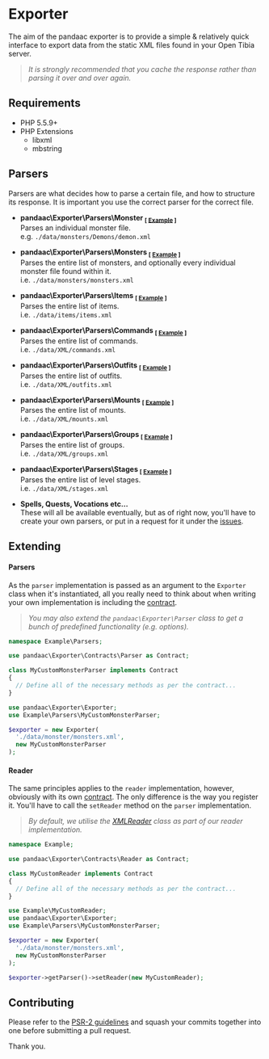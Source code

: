 # Exporter
The aim of the pandaac exporter is to provide a simple & relatively quick interface to export data from the static XML files found in your Open Tibia server.

> _It is strongly recommended that you cache the response rather than parsing it over and over again._

## Requirements
* PHP 5.5.9+
* PHP Extensions
  * libxml
  * mbstring

## Parsers
Parsers are what decides how to parse a certain file, and how to structure its response. It is important you use the correct parser for the correct file.

+ **pandaac\Exporter\Parsers\Monster <sub>[ [Example](https://github.com/pandaac/exporter/wiki/Example:-Individual-monster-(e.g.-demon.xml)) ]</sub>**  
   Parses an individual monster file.  
   e.g. `./data/monsters/Demons/demon.xml`

+ **pandaac\Exporter\Parsers\Monsters <sub>[ [Example](https://github.com/pandaac/exporter/wiki/Example:-Monster-list-(monsters.xml)) ]</sub>**  
   Parses the entire list of monsters, and optionally every individual monster file found within it.  
   i.e. `./data/monsters/monsters.xml`

+ **pandaac\Exporter\Parsers\Items <sub>[ [Example](https://github.com/pandaac/exporter/wiki/Example:-Item-list-(items.xml)) ]</sub>**  
   Parses the entire list of items.  
   i.e. `./data/items/items.xml`

+ **pandaac\Exporter\Parsers\Commands <sub>[ [Example](https://github.com/pandaac/exporter/wiki/Example:-Command-list-(commands.xml)) ]</sub>**  
   Parses the entire list of commands.  
   i.e. `./data/XML/commands.xml`

+ **pandaac\Exporter\Parsers\Outfits <sub>[ [Example](https://github.com/pandaac/exporter/wiki/Example:-Outfit-list-(outfits.xml)) ]</sub>**  
   Parses the entire list of outfits.  
   i.e. `./data/XML/outfits.xml`

+ **pandaac\Exporter\Parsers\Mounts <sub>[ [Example](https://github.com/pandaac/exporter/wiki/Example:-Mount-list-(mounts.xml)) ]</sub>**  
   Parses the entire list of mounts.  
   i.e. `./data/XML/mounts.xml`

+ **pandaac\Exporter\Parsers\Groups <sub>[ [Example](https://github.com/pandaac/exporter/wiki/Example:-Group-list-(groups.xml)) ]</sub>**  
   Parses the entire list of groups.  
   i.e. `./data/XML/groups.xml`

+ **pandaac\Exporter\Parsers\Stages <sub>[ [Example](https://github.com/pandaac/exporter/wiki/Example:-Level-stages-(stages.xml)) ]</sub>**  
   Parses the entire list of level stages.  
   i.e. `./data/XML/stages.xml`

+ **Spells, Quests, Vocations etc...**  
   These will all be available eventually, but as of right now, you'll have to create your own parsers, or put in a request for it under the [issues](https://github.com/pandaac/exporter/issues).

## Extending
#### Parsers
As the `parser` implementation is passed as an argument to the `Exporter` class when it's instantiated, all you really need to think about when writing your own implementation is including the [contract](https://github.com/pandaac/exporter/blob/master/src/Contracts/Parser.php).

> _You may also extend the `pandaac\Exporter\Parser` class to get a bunch of predefined functionality (e.g. options)._

```php
namespace Example\Parsers;

use pandaac\Exporter\Contracts\Parser as Contract;

class MyCustomMonsterParser implements Contract
{
  // Define all of the necessary methods as per the contract...
}
```

```php
use pandaac\Exporter\Exporter;
use Example\Parsers\MyCustomMonsterParser;

$exporter = new Exporter(
  './data/monster/monsters.xml',
  new MyCustomMonsterParser
);
```

#### Reader
The same principles applies to the `reader` implementation, however, obviously with its own [contract](https://github.com/pandaac/exporter/blob/master/src/Contracts/Reader.php). The only difference is the way you register it. You'll have to call the `setReader` method on the `parser` implementation.

> _By default, we utilise the [XMLReader](http://php.net/manual/en/book.xmlreader.php) class as part of our reader implementation._

```php
namespace Example;

use pandaac\Exporter\Contracts\Reader as Contract;

class MyCustomReader implements Contract
{
  // Define all of the necessary methods as per the contract...
}
```

```php
use Example\MyCustomReader;
use pandaac\Exporter\Exporter;
use Example\Parsers\MyCustomMonsterParser;

$exporter = new Exporter(
  './data/monster/monsters.xml',
  new MyCustomMonsterParser
);

$exporter->getParser()->setReader(new MyCustomReader);
```

## Contributing
Please refer to the [PSR-2 guidelines](http://www.php-fig.org/psr/psr-2/) and squash your commits together into one before submitting a pull request.

Thank you.

